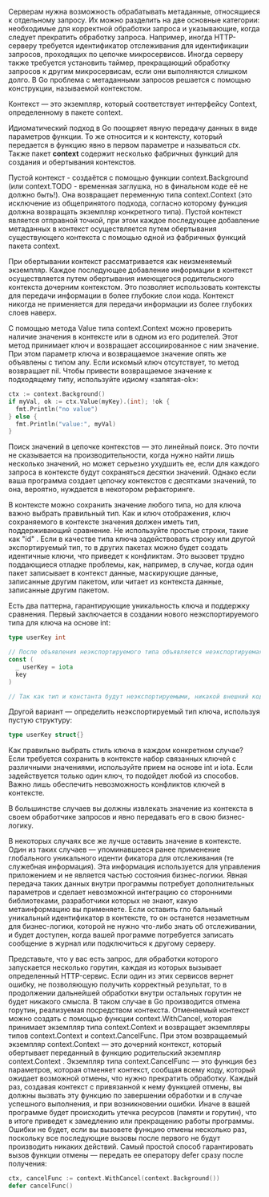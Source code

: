 Серверам нужна возможность обрабатывать метаданные, относящиеся к отдель­ному запросу. Их можно разделить на две основные категории: необходимые для корректной обработки запроса и указывающие, когда следует прекратить обработку запроса. Например, иногда HTTP-серверу требуется идентификатор отслеживания для идентификации запросов, проходящих по цепочке микро­сервисов. Иногда серверу также требуется установить таймер, прекращающий обработку запросов к другим микросервисам, если они выполняются слишком долго. В Go проблема с метаданными запросов решается с помощью конструкции, называемой контекстом.

Контекст — это экземпляр, который соответствует интерфейсу Context, определенному в пакете context.

Идиоматический подход в Go поощряет явную передачу данных в виде параметров функции. То же относится и к контексту, который передается в функцию явно в первом параметре и называться *ctx*.
Также пакет **context** содержит несколько фабричных функций для создания и обертывания контекстов.

Пустой контекст - создаётся с помощью функции context.Background (или context.TODO - временная заглушка, но в финальном коде её не должно быть!). Она возвращает переменную типа context.Context (это исключение из обще­принятого подхода, согласно которому функция должна возвращать экземпляр конкретного типа). Пустой контекст является отправной точкой, при этом каждое последующее добав­ление метаданных в контекст осуществляется путем обертывания существующего контекста с помощью одной из фабричных функций пакета context.

При обертывании контекст рассма­тривается как неизменяемый экземпляр. Каждое последующее добавление информации в контекст осуществляется путем обертывания имеющегося родительского контекста дочерним контекстом. Это позволяет использовать контексты для передачи информации в более глубокие слои кода. Контекст никогда не применяется для передачи информации из более глубоких слоев наверх.

С помощью метода Value типа context.Context можно проверить наличие значения в контексте или в одном из его родителей. Этот метод принимает ключ и возвращает ассоциированное с ним значение. При этом параметр ключа
и возвращаемое значение опять же объявлены с типом any. Если искомый ключ отсутствует, то метод возвращает nil. Чтобы привести возвращаемое значение к подходящему типу, используйте идиому «запятая-ok»:
``` go
ctx := context.Background()
if myVal, ok := ctx.Value(myKey).(int); !ok {
  fmt.Println("no value")
} else {
  fmt.Println("value:", myVal)
}
```
Поиск значе­ний в цепочке контекстов — это линейный поиск. Это почти не сказывается на производительности, когда нужно найти лишь несколько значений, но может серьезно ухудшить ее, если для каждого запроса в контексте будут сохраняться десятки значений. Однако если ваша программа создает цепочку контекстов с десятками значений, то она, вероятно, нуждается в некотором рефакторинге.

В контексте можно сохранить значение любого типа, но для ключа важно выбрать правильный тип. Как и ключ отображения, ключ сохраняемого в контексте зна­чения должен иметь тип, поддерживающий сравнение. Не используйте простые строки, такие как "id" . Если в качестве типа ключа задействовать строку или другой экспортируемый тип, то в других пакетах можно будет создать идентичные ключи, что приведет к конфликтам. Это вызовет трудно поддающиеся отладке проблемы, как, например, в случае, когда один пакет записывает в контекст дан­ные, маскирующие данные, записанные другим пакетом, или читает из контекста данные, записанные другим пакетом.

Есть два паттерна, гарантирующие уникальность ключа и поддержку сравнения. Первый заключается в создании нового неэкспортируемого типа для ключа на основе int:
``` go
type userKey int

// После объявления неэкспортируемого типа объявляется неэкспортируемая константа этого типа:
const (
  _ userKey = iota
  key
)

// Так как тип и константа будут неэкспортируемыми, никакой внешний код не смо­жет записать данные в контекст с тем же ключом и вызвать конфликт. 
```
Другой вариант — определить неэкспортируемый тип ключа, используя пустую структуру:
``` go
type userKey struct{}
```
Как правильно выбрать стиль ключа в каждом конкретном случае? Если требуется сохранить в контексте набор связанных ключей с различными значениями, ис­пользуйте прием на основе int и iota. Если задействуется только один ключ, то подойдет любой из способов. Важно лишь обеспечить невозможность конфликтов ключей в контексте.

В большинстве случаев вы должны извлекать значение из контекста в своем об­работчике запросов и явно передавать его в свою бизнес-логику. 

В некоторых случаях все же лучше оставить значение в контексте. Один из таких случаев — упоминавшееся ранее применение глобального уникального иденти­ фикатора для отслеживания (те служебная информация). Эта информация используется для управления приложением и не является частью состояния бизнес-логики. Явная передача таких данных внутри программы потребует дополнительных параметров и сде­лает невозможной интеграцию со сторонними библиотеками, разработчики которых не знают, какую метаинформацию вы применяете. Если оставить гло­
бальный уникальный идентификатор в контексте, то он останется незаметным для бизнес-логики, которой не нужно что-либо знать об отслеживании, и будет доступен, когда вашей программе потребуется записать сообщение в журнал или подключиться к другому серверу.

Представьте, что у вас есть запрос, для обработки которого запускается несколько горутин, каждая из которых вызывает определен­ный HTTP-сервис. Если один из этих сервисов вернет ошибку, не позволяющую получить корректный результат, то в продолжении дальнейшей обработки внутри остальных горутин не будет никакого смысла. В таком случае в Go производится отмена горутин, реализуемая посредством контекста. Отменяемый контекст можно создать с помощью функции context.WithCancel,
которая принимает экземпляр типа context.Context и возвращает экземпляры типов context.Context и context.CancelFunc. При этом возвращаемый экзем­пляр context.Context — это дочерний контекст, который обертывает передан­ный в функцию родительский экземпляр context.Context . Экземпляр типа context.CancelFunc — это функция без параметров, которая отменяет контекст, сообщая всему коду, который ожидает возможной отмены, что нужно прекратить обработку. Каждый раз, создавая контекст с привязанной к нему функцией отмены, вы должны вызвать эту функцию по завершении обработки и в случае успешного выполнения, и при возникновении ошибки. Иначе в вашей программе будет про­исходить утечка ресурсов (памяти и горутин), что в итоге приведет к замедлению или прекращению работы программы. Ошибки не будет, если вы вызовете функ­цию отмены несколько раз, поскольку все последующие вызовы после первого не будут производить никаких действий. Самый простой способ гарантировать вызов функции отмены — передать ее оператору defer сразу после получения:
``` go
ctx, cancelFunc := context.WithCancel(context.Background())
defer cancelFunc()
```

